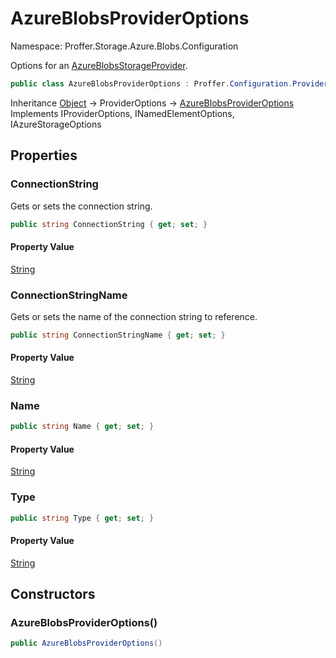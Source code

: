 # AzureBlobsProviderOptions

Namespace: Proffer.Storage.Azure.Blobs.Configuration

Options for an [AzureBlobsStorageProvider](./proffer.storage.azure.blobs.azureblobsstorageprovider.md).

```csharp
public class AzureBlobsProviderOptions : Proffer.Configuration.ProviderOptions, Proffer.Configuration.IProviderOptions, Proffer.Configuration.INamedElementOptions, Proffer.Azure.Configuration.IAzureStorageOptions
```

Inheritance [Object](https://docs.microsoft.com/en-us/dotnet/api/system.object) → ProviderOptions → [AzureBlobsProviderOptions](./proffer.storage.azure.blobs.configuration.azureblobsprovideroptions.md)<br>
Implements IProviderOptions, INamedElementOptions, IAzureStorageOptions

## Properties

### **ConnectionString**

Gets or sets the connection string.

```csharp
public string ConnectionString { get; set; }
```

#### Property Value

[String](https://docs.microsoft.com/en-us/dotnet/api/system.string)<br>

### **ConnectionStringName**

Gets or sets the name of the connection string to reference.

```csharp
public string ConnectionStringName { get; set; }
```

#### Property Value

[String](https://docs.microsoft.com/en-us/dotnet/api/system.string)<br>

### **Name**



```csharp
public string Name { get; set; }
```

#### Property Value

[String](https://docs.microsoft.com/en-us/dotnet/api/system.string)<br>

### **Type**



```csharp
public string Type { get; set; }
```

#### Property Value

[String](https://docs.microsoft.com/en-us/dotnet/api/system.string)<br>

## Constructors

### **AzureBlobsProviderOptions()**



```csharp
public AzureBlobsProviderOptions()
```
